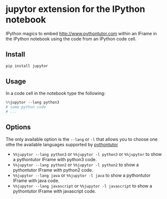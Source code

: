 jupytor extension for the IPython notebook
==========================================

IPython magics to embed http://www.pythontutor.com within an IFrame in the IPython notebook using the 
code from an IPython code cell.

## Install

```python
pip install jupytor
```

## Usage

In a code cell in the notebook type the following:

```python
%%jupytor --lang python3
# some python code
# ...
```

## Options

The only available option is the `--lang` or `-l` that allows you to choose one othe the available languages supported by 
[pythontutor](http://www.pythontutor.com)

* `%%jupytor --lang python3` or `%%jupytor -l python3` or `%%jupytor` to show a pythontutor IFrame with python3 code.
* `%%jupytor --lang python2` or `%%jupytor -l python2` to show a pythontutor IFrame with python2 code.
* `%%jupytor --lang java` or `%%jupytor -l java` to show a pythontutor IFrame with java code.
* `%%jupytor --lang javascript` or `%%jupytor -l javascript` to show a pythontutor IFrame with javascript code.

